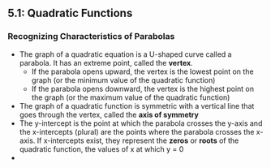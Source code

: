 ## 5.1: Quadratic Functions

### Recognizing Characteristics of Parabolas
- The graph of a quadratic equation is a U-shaped curve called a parabola. It has an extreme point, called the **vertex**.
  - If the parabola opens upward, the vertex is the lowest point on the graph (or the minimum value of the quadratic function)
  - If the parabola opens downward, the vertex is the highest point on the graph (or the maximum value of the quadratic function)
- The graph of a quadratic function is symmetric with a vertical line that goes through the vertex, called the **axis of symmetry**
- The y-intercept is the point at which the parabola crosses the y-axis and the x-intercepts (plural) are the points where the parabola crosses the x-axis. If x-intercepts exist, they represent the **zeros** or **roots** of the quadratic function, the values of x at which y = 0
- 